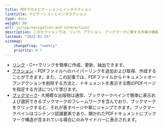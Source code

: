```yaml
---
title: PDFでのナビゲーションとインタラクション 
linktitle: ナビゲーションとインタラクション
type: docs
weight: 90
url: ja/cpp/navigation-and-interaction/
description: このセクションでは、リンク、アクション、ブックマークに関する作業の機能について説明します。
lastmod: "2022-01-25"
sitemap:
    changefreq: "weekly"
    priority: 0.7
---
```


- [リンク](/pdf/cpp/links/) - C++でリンクを簡単に作成、更新、抽出できます。
- [アクション](/pdf/cpp/actions/) - PDFファイルへのハイパーリンクを追加および取得、作成することができます。また、この記事では、PDFファイルからドキュメントオープンアクションを削除する方法と、ドキュメントを表示する際のPDFページを指定する方法について学びます。
- [ブックマーク](/pdf/cpp/bookmarks/)- 大規模な出版物は通常、ブックマークペインで簡単に表示および選択できるブックマークのフレームワークを含んでおり、ブックマークをクリックすると、それが表すページや章にジャンプできます。ブックマークペインはコンテンツ認識要素であり、開かれたPDFドキュメントにブックマーク構造が含まれている場合にのみサイドバーに表示されます。